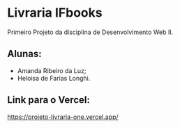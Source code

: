 # Livraria IFbooks

Primeiro Projeto da disciplina de Desenvolvimento Web II. 

## Alunas:
- Amanda Ribeiro da Luz;
- Heloisa de Farias Longhi.

## Link para o Vercel:
https://projeto-livraria-one.vercel.app/
